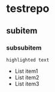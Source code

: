# testrepo
## subitem
### subsubitem

```
highlighted text
```

* List item1
* List item2
* List item3
